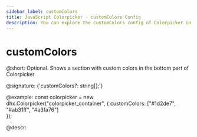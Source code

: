```yaml
---
sidebar_label: customColors
title: JavaScript Colorpicker - customColors Config 
description: You can explore the customColors config of Colorpicker in the documentation of the DHTMLX JavaScript UI library. Browse developer guides and API reference, try out code examples and live demos, and download a free 30-day evaluation version of DHTMLX Suite 7.
---
```


# customColors

@short: Optional. Shows a section with custom colors in the bottom part of Colorpicker

@signature: {'customColors?: string[];'}

@example:
const colorpicker = new dhx.Colorpicker("colorpicker_container", {
	customColors: ["#1d2de7", "#ab31ff", "#a3fa76"]					
});

@descr:

[comment]: # (@related: colorpicker/how_to_start.md#initialize-colorpicker)
